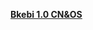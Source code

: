 **[Bkebi 1.0 CN&OS](https://drive.google.com/file/d/1hIr7AnQVOm36KDLhitPjrgVridAhPOCE/view?usp=share_link)**
